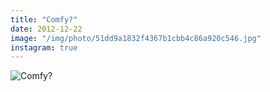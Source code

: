 ```yaml
---
title: "Comfy?"
date: 2012-12-22
image: "/img/photo/51dd9a1832f4367b1cbb4c86a920c546.jpg"
instagram: true
---
```


![Comfy?](/img/photo/51dd9a1832f4367b1cbb4c86a920c546.jpg)
